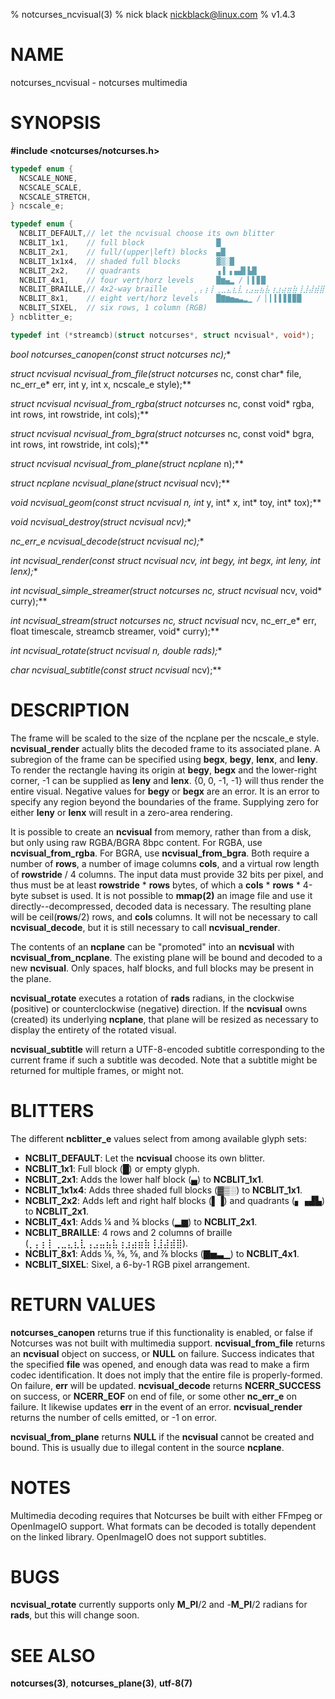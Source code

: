 % notcurses_ncvisual(3)
% nick black <nickblack@linux.com>
% v1.4.3

# NAME
notcurses_ncvisual - notcurses multimedia

# SYNOPSIS

**#include <notcurses/notcurses.h>**

```c
typedef enum {
  NCSCALE_NONE,
  NCSCALE_SCALE,
  NCSCALE_STRETCH,
} ncscale_e;

typedef enum {
  NCBLIT_DEFAULT,// let the ncvisual choose its own blitter
  NCBLIT_1x1,    // full block                █
  NCBLIT_2x1,    // full/(upper|left) blocks  ▄█
  NCBLIT_1x1x4,  // shaded full blocks        ▓▒░█
  NCBLIT_2x2,    // quadrants                 ▗▐ ▖▄▟▌▙█
  NCBLIT_4x1,    // four vert/horz levels     █▆▄▂ / ▎▌▊█
  NCBLIT_BRAILLE,// 4x2-way braille      ⡀⡄⡆⡇⢀⣀⣄⣆⣇⢠⣠⣤⣦⣧⢰⣰⣴⣶⣷⢸⣸⣼⣾⣿
  NCBLIT_8x1,    // eight vert/horz levels    █▇▆▅▄▃▂▁ / ▏▎▍▌▋▊▉█
  NCBLIT_SIXEL,  // six rows, 1 column (RGB)
} ncblitter_e;

typedef int (*streamcb)(struct notcurses*, struct ncvisual*, void*);
```

**bool notcurses_canopen(const struct notcurses* nc);**

**struct ncvisual* ncvisual_from_file(struct notcurses* nc, const char* file, nc_err_e* err, int y, int x, ncscale_e style);**

**struct ncvisual* ncvisual_from_rgba(struct notcurses* nc, const void* rgba, int rows, int rowstride, int cols);**

**struct ncvisual* ncvisual_from_bgra(struct notcurses* nc, const void* bgra, int rows, int rowstride, int cols);**

**struct ncvisual* ncvisual_from_plane(struct ncplane* n);**

**struct ncplane* ncvisual_plane(struct ncvisual* ncv);**

**void ncvisual_geom(const struct ncvisual* n, int* y, int* x, int* toy, int* tox);**

**void ncvisual_destroy(struct ncvisual* ncv);**

**nc_err_e ncvisual_decode(struct ncvisual* nc);**

**int ncvisual_render(const struct ncvisual* ncv, int begy, int begx,
                        int leny, int lenx);**

**int ncvisual_simple_streamer(struct notcurses* nc, struct ncvisual* ncv, void* curry);**

**int ncvisual_stream(struct notcurses* nc, struct ncvisual* ncv, nc_err_e* err,
                      float timescale, streamcb streamer, void* curry);**

**int ncvisual_rotate(struct ncvisual* n, double rads);**

**char* ncvisual_subtitle(const struct ncvisual* ncv);**

# DESCRIPTION

The frame will be scaled to the size of the ncplane per the ncscale_e style.
**ncvisual_render** actually blits the decoded frame to its associated plane.
A subregion of the frame can be specified using **begx**, **begy**, **lenx**,
and **leny**. To render the rectangle having its origin at **begy**, **begx**
and the lower-right corner, -1 can be supplied as **leny** and **lenx**.
{0, 0, -1, -1} will thus render the entire visual. Negative values for **begy**
or **begx** are an error. It is an error to specify any region beyond the
boundaries of the frame. Supplying zero for either **leny** or **lenx** will
result in a zero-area rendering.

It is possible to create an **ncvisual** from memory, rather than from a
disk, but only using raw RGBA/BGRA 8bpc content. For RGBA, use
**ncvisual_from_rgba**. For BGRA, use **ncvisual_from_bgra**. Both require
a number of **rows**, a number of image columns **cols**, and a virtual row
length of **rowstride** / 4 columns. The input data must provide 32 bits per
pixel, and thus must be at least **rowstride** * **rows** bytes, of
which a **cols** * **rows** * 4-byte subset is used. It is not possible to
**mmap(2)** an image file and use it directly--decompressed, decoded data
is necessary. The resulting plane will be ceil(**rows**/2) rows, and **cols**
columns. It will not be necessary to call **ncvisual_decode**, but it is
still necessary to call **ncvisual_render**.

The contents of an **ncplane** can be "promoted" into an **ncvisual** with
**ncvisual_from_ncplane**. The existing plane will be bound and decoded to a
new **ncvisual**. Only spaces, half blocks, and full blocks may be present
in the plane.

**ncvisual_rotate** executes a rotation of **rads** radians, in the clockwise
(positive) or counterclockwise (negative) direction. If the **ncvisual** owns
(created) its underlying **ncplane**, that plane will be resized as necessary
to display the entirety of the rotated visual.

**ncvisual_subtitle** will return a UTF-8-encoded subtitle corresponding to
the current frame if such a subtitle was decoded. Note that a subtitle might
be returned for multiple frames, or might not.

# BLITTERS

The different **ncblitter_e** values select from among available glyph sets:

* **NCBLIT_DEFAULT**: Let the **ncvisual** choose its own blitter.
* **NCBLIT_1x1**: Full block (█) or empty glyph.
* **NCBLIT_2x1**: Adds the lower half block (▄) to **NCBLIT_1x1**.
* **NCBLIT_1x1x4**: Adds three shaded full blocks (▓▒░) to **NCBLIT_1x1**.
* **NCBLIT_2x2**: Adds left and right half blocks (▌▐) and quadrants (▖▗▟▙) to **NCBLIT_2x1**.
* **NCBLIT_4x1**: Adds ¼ and ¾ blocks (▂▆) to **NCBLIT_2x1**.
* **NCBLIT_BRAILLE**: 4 rows and 2 columns of braille (⡀⡄⡆⡇⢀⣀⣄⣆⣇⢠⣠⣤⣦⣧⢰⣰⣴⣶⣷⢸⣸⣼⣾⣿).
* **NCBLIT_8x1**: Adds ⅛, ⅜, ⅝, and ⅞ blocks (▇▅▃▁) to **NCBLIT_4x1**.
* **NCBLIT_SIXEL**: Sixel, a 6-by-1 RGB pixel arrangement.

# RETURN VALUES

**notcurses_canopen** returns true if this functionality is enabled, or false
if Notcurses was not built with multimedia support. **ncvisual_from_file**
returns an **ncvisual** object on success, or **NULL** on failure. Success
indicates that the specified **file** was opened, and enough data was read to
make a firm codec identification. It does not imply that the entire file is
properly-formed. On failure, **err** will be updated. **ncvisual_decode**
returns **NCERR_SUCCESS** on success, or **NCERR_EOF** on end of file, or some
other **nc_err_e** on failure. It likewise updates **err** in the event of an
error. **ncvisual_render** returns the number of cells emitted, or -1 on error.

**ncvisual_from_plane** returns **NULL** if the **ncvisual** cannot be created
and bound. This is usually due to illegal content in the source **ncplane**.

# NOTES

Multimedia decoding requires that Notcurses be built with either FFmpeg or
OpenImageIO support. What formats can be decoded is totally dependent on the
linked library. OpenImageIO does not support subtitles.

# BUGS

**ncvisual_rotate** currently supports only **M_PI**/2 and -**M_PI**/2
radians for **rads**, but this will change soon.

# SEE ALSO

**notcurses(3)**,
**notcurses_plane(3)**,
**utf-8(7)**
